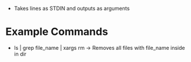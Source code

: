 - Takes lines as STDIN and outputs as arguments

# Example Commands
- ls | grep file_name | xargs rm -> Removes all files with file_name inside in dir